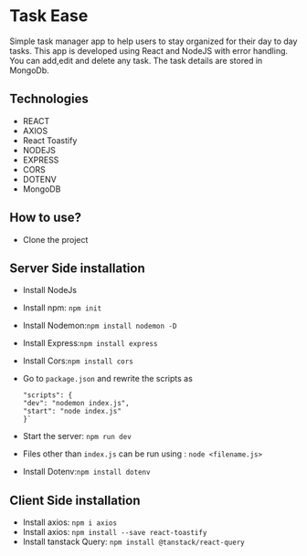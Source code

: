 # Task Ease

Simple task manager app to help users to stay organized for their day to day tasks. This app is developed using React and NodeJS with error handling. You can add,edit and delete any task. The task details are stored in MongoDb.


## Technologies

- REACT
- AXIOS
- React Toastify
- NODEJS
- EXPRESS
- CORS
- DOTENV
- MongoDB

## How to use?

- Clone the project

## Server Side installation

- Install NodeJs
- Install npm: `npm init`
- Install Nodemon:`npm install nodemon -D`
- Install Express:`npm install express`
- Install Cors:`npm install cors`
- Go to `package.json` and rewrite the scripts as

  ```
  "scripts": {
  "dev": "nodemon index.js",
  "start": "node index.js"
  }`

  ```

- Start the server: `npm run dev`
- Files other than `index.js` can be run using : `node <filename.js>`
- Install Dotenv:`npm install dotenv`

## Client Side installation

- Install axios: `npm i axios`
- Install axios: `npm install --save react-toastify` 
- Install tanstack Query: `npm install @tanstack/react-query` 